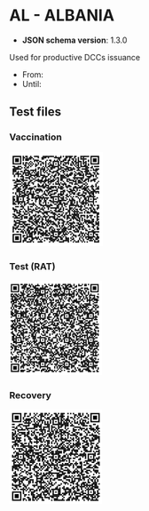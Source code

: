# AL - ALBANIA

* **JSON schema version**: 1.3.0

Used for productive DCCs issuance
* From: 
* Until:

## Test files

### Vaccination

![VAC](VAC.png)

### Test (RAT)
 
![TEST](TEST.png)

### Recovery

![REC](REC.png)
